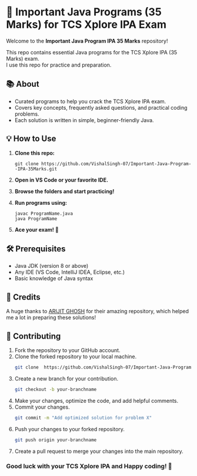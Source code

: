 # 🚀 Important Java Programs (35 Marks) for TCS Xplore IPA Exam

Welcome to the **Important Java Program IPA 35 Marks** repository! 
 
This repo contains essential Java programs for the TCS Xplore IPA (35 Marks) exam.  
I use this repo for practice and preparation.


## 📚 About

- Curated programs to help you crack the TCS Xplore IPA exam.
- Covers key concepts, frequently asked questions, and practical coding problems.
- Each solution is written in simple, beginner-friendly Java.


## 💡 How to Use

1. **Clone this repo:**
   ```
   git clone https://github.com/VishalSingh-07/Important-Java-Program--IPA-35Marks.git
   ```
2. **Open in VS Code or your favorite IDE.**
3. **Browse the folders and start practicing!**
4. **Run programs using:**

   ```
   javac ProgramName.java
   java ProgramName
   ```
5. **Ace your exam! 🎯**


## 🛠️ Prerequisites

- Java JDK (version 8 or above)
- Any IDE (VS Code, IntelliJ IDEA, Eclipse, etc.)
- Basic knowledge of Java syntax



## 🙏 Credits

A huge thanks to [ARIJIT GHOSH](https://github.com/Arijit-SE/Java-Solutions-TCS-IPA-Questions) for their amazing repository, which helped me a lot in preparing these solutions!


## 🤝 Contributing

1. Fork the repository to your GitHub account.
2. Clone the forked repository to your local machine.
   ```bash
   git clone  https://github.com/VishalSingh-07/Important-Java-Program--IPA-35Marks.git
   ```
3. Create a new branch for your contribution.
   ```bash
   git checkout -b your-branchname
   ```
4. Make your changes, optimize the code, and add helpful comments.
5. Commit your changes.
   ```bash
   git commit -m "Add optimized solution for problem X"
   ```
6. Push your changes to your forked repository.
   ```bash
   git push origin your-branchname
   ```
7. Create a pull request to merge your changes into the main repository.


### Good luck with your TCS Xplore IPA and Happy coding! 🚀

